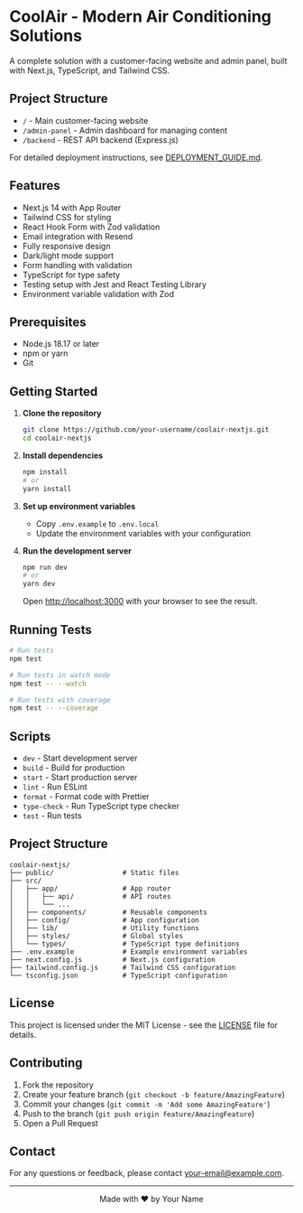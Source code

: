 # CoolAir - Modern Air Conditioning Solutions

A complete solution with a customer-facing website and admin panel, built with Next.js, TypeScript, and Tailwind CSS.

## Project Structure

- `/` - Main customer-facing website
- `/admin-panel` - Admin dashboard for managing content
- `/backend` - REST API backend (Express.js)

For detailed deployment instructions, see [DEPLOYMENT_GUIDE.md](DEPLOYMENT_GUIDE.md).

## Features

- Next.js 14 with App Router
- Tailwind CSS for styling
- React Hook Form with Zod validation
- Email integration with Resend
- Fully responsive design
- Dark/light mode support
- Form handling with validation
- TypeScript for type safety
- Testing setup with Jest and React Testing Library
- Environment variable validation with Zod

## Prerequisites

- Node.js 18.17 or later
- npm or yarn
- Git

## Getting Started

1. **Clone the repository**
   ```bash
   git clone https://github.com/your-username/coolair-nextjs.git
   cd coolair-nextjs
   ```

2. **Install dependencies**
   ```bash
   npm install
   # or
   yarn install
   ```

3. **Set up environment variables**
   - Copy `.env.example` to `.env.local`
   - Update the environment variables with your configuration

4. **Run the development server**
   ```bash
   npm run dev
   # or
   yarn dev
   ```

   Open [http://localhost:3000](http://localhost:3000) with your browser to see the result.

## Running Tests

```bash
# Run tests
npm test

# Run tests in watch mode
npm test -- --watch

# Run tests with coverage
npm test -- --coverage
```

## Scripts

- `dev` - Start development server
- `build` - Build for production
- `start` - Start production server
- `lint` - Run ESLint
- `format` - Format code with Prettier
- `type-check` - Run TypeScript type checker
- `test` - Run tests

## Project Structure

```
coolair-nextjs/
├── public/                 # Static files
├── src/
│   ├── app/                # App router
│   │   ├── api/            # API routes
│   │   └── ...
│   ├── components/         # Reusable components
│   ├── config/             # App configuration
│   ├── lib/                # Utility functions
│   ├── styles/             # Global styles
│   └── types/              # TypeScript type definitions
├── .env.example            # Example environment variables
├── next.config.js          # Next.js configuration
├── tailwind.config.js      # Tailwind CSS configuration
└── tsconfig.json           # TypeScript configuration
```

## License

This project is licensed under the MIT License - see the [LICENSE](LICENSE) file for details.

## Contributing

1. Fork the repository
2. Create your feature branch (`git checkout -b feature/AmazingFeature`)
3. Commit your changes (`git commit -m 'Add some AmazingFeature'`)
4. Push to the branch (`git push origin feature/AmazingFeature`)
5. Open a Pull Request

## Contact

For any questions or feedback, please contact [your-email@example.com](mailto:your-email@example.com).

---

<p align="center">
  Made with ❤️ by Your Name
</p>
